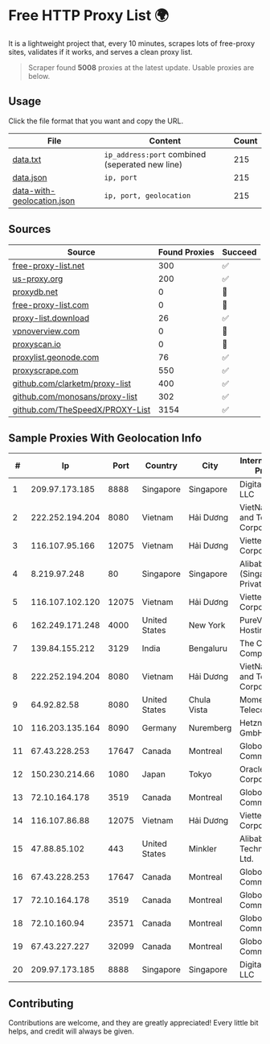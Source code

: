 
# Free HTTP Proxy List 🌍

It is a lightweight project that, every 10 minutes, scrapes lots of free-proxy sites, validates if it works, and serves a clean proxy list.


> Scraper found **5008** proxies at the latest update. Usable proxies are below.

## Usage

Click the file format that you want and copy the URL.


|File|Content|Count|
|----|-------|-----|
|[data.txt](https://raw.githubusercontent.com/themiralay/Proxy-List-World/master/data.txt)|`ip_address:port` combined (seperated new line)|215|
|[data.json](https://raw.githubusercontent.com/themiralay/Proxy-List-World/master/data.json)|`ip, port`|215|
|[data-with-geolocation.json](https://raw.githubusercontent.com/themiralay/Proxy-List-World/master/data-with-geolocation.json)|`ip, port, geolocation`|215|

## Sources

|Source|Found Proxies|Succeed|
|------|-------------|-------|
|[free-proxy-list.net](https://free-proxy-list.net)|300|✅|
|[us-proxy.org](https://www.us-proxy.org)|200|✅|
|[proxydb.net](http://proxydb.net)|0|🚫|
|[free-proxy-list.com](https://free-proxy-list.com/?page=&port=&type%5B%5D=http&type%5B%5D=https&up_time=0&search=Search)|0|🚫|
|[proxy-list.download](https://www.proxy-list.download/HTTP)|26|✅|
|[vpnoverview.com](https://vpnoverview.com/privacy/anonymous-browsing/free-proxy-servers)|0|🚫|
|[proxyscan.io](https://www.proxyscan.io)|0|🚫|
|[proxylist.geonode.com](https://proxylist.geonode.com/api/proxy-list?limit=300&page=1&sort_by=lastChecked&sort_type=desc&protocols=http,https)|76|✅|
|[proxyscrape.com](https://api.proxyscrape.com/v2/?request=displayproxies&protocol=http&timeout=10000&country=all&ssl=all&anonymity=all)|550|✅|
|[github.com/clarketm/proxy-list](https://raw.githubusercontent.com/clarketm/proxy-list/master/proxy-list-raw.txt)|400|✅|
|[github.com/monosans/proxy-list](https://raw.githubusercontent.com/monosans/proxy-list/main/proxies/http.txt)|302|✅|
|[github.com/TheSpeedX/PROXY-List](https://raw.githubusercontent.com/TheSpeedX/PROXY-List/master/http.txt)|3154|✅|


## Sample Proxies With Geolocation Info

|#|Ip|Port|Country|City|Internet Service Provider|
|-|--|----|-------|----|-------------------------|
|1|209.97.173.185|8888|Singapore|Singapore|DigitalOcean, LLC|
|2|222.252.194.204|8080|Vietnam|Hải Dương|VietNam Post and Telecom Corporation|
|3|116.107.95.166|12075|Vietnam|Hải Dương|Viettel Corporation|
|4|8.219.97.248|80|Singapore|Singapore|Alibaba Cloud (Singapore) Private Limited|
|5|116.107.102.120|12075|Vietnam|Hải Dương|Viettel Corporation|
|6|162.249.171.248|4000|United States|New York|PureVoltage Hosting Inc.|
|7|139.84.155.212|3129|India|Bengaluru|The Constant Company, LLC|
|8|222.252.194.204|8080|Vietnam|Hải Dương|VietNam Post and Telecom Corporation|
|9|64.92.82.58|8080|United States|Chula Vista|Momentum Telecom, Inc.|
|10|116.203.135.164|8090|Germany|Nuremberg|Hetzner Online GmbH|
|11|67.43.228.253|17647|Canada|Montreal|GloboTech Communications|
|12|150.230.214.66|1080|Japan|Tokyo|Oracle Corporation|
|13|72.10.164.178|3519|Canada|Montreal|GloboTech Communications|
|14|116.107.86.88|12075|Vietnam|Hải Dương|Viettel Corporation|
|15|47.88.85.102|443|United States|Minkler|Alibaba (US) Technology Co., Ltd.|
|16|67.43.228.253|17647|Canada|Montreal|GloboTech Communications|
|17|72.10.164.178|3519|Canada|Montreal|GloboTech Communications|
|18|72.10.160.94|23571|Canada|Montreal|GloboTech Communications|
|19|67.43.227.227|32099|Canada|Montreal|GloboTech Communications|
|20|209.97.173.185|8888|Singapore|Singapore|DigitalOcean, LLC|



## Contributing

Contributions are welcome, and they are greatly appreciated! Every
little bit helps, and credit will always be given.

